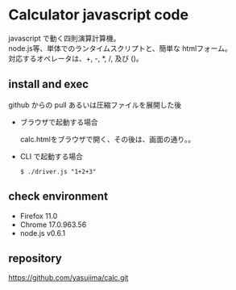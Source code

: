 # Calculator javascript code

javascript で動く四則演算計算機。  
node.js等、単体でのランタイムスクリプトと、簡単な htmlフォーム。  
対応するオペレータは、+, -, *, /, 及び ()。

## install and exec
 
github からの pull あるいは圧縮ファイルを展開した後

* ブラウザで起動する場合

  calc.htmlをブラウザで開く、その後は、画面の通り。。
  
* CLI で起動する場合

  `$ ./driver.js "1+2+3"`

## check environment

* Firefox 11.0
* Chrome 17.0.963.56
* node.js v0.6.1

## repository 

https://github.com/yasujima/calc.git
